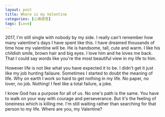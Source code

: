 ```yaml
---
layout: post
title: Where is my Valentine
categories: [心情感悟]
tags: [Love]
---
```



2017, I'm still single with nobody by my side. I really can't remember how many valentine's days I have spent like this. I have dreamed thousands of time how my valentine will be. He is handsome, tall, cute and warm. I like his childish smile, brown hair and big eyes. I love him and he loves me back. That I could say words like you're the most beautiful view in my life to him.

However life is not like what you have expected it to be. I didn't get it just like my job hunting failaure. Sometimes I started to doubt the meaning of life. Why on earth I work so hard to get nothing in my life. No paper, no lover, no job. Nothing! I feel like a total failure, a joke.

I know God has a purpose for all of us. No one's path is the same. You have to walk on your way with courage and perseverance. But it's the feeling of loneiness which is killing me. I'm still waiting rather than searching for that person to my life. Where are you, my Valentine?